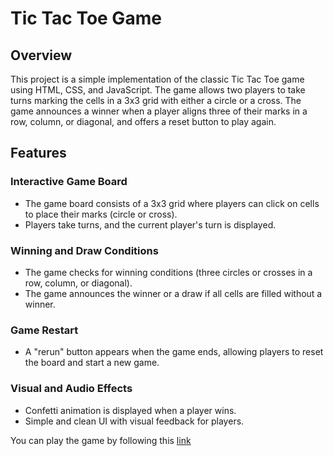 # Tic Tac Toe Game

## Overview
This project is a simple implementation of the classic Tic Tac Toe game using HTML, CSS, and JavaScript. The game allows two players to take turns marking the cells in a 3x3 grid with either a circle or a cross. The game announces a winner when a player aligns three of their marks in a row, column, or diagonal, and offers a reset button to play again.

## Features
### Interactive Game Board
- The game board consists of a 3x3 grid where players can click on cells to place their marks (circle or cross).
- Players take turns, and the current player's turn is displayed.

### Winning and Draw Conditions
- The game checks for winning conditions (three circles or crosses in a row, column, or diagonal).
- The game announces the winner or a draw if all cells are filled without a winner.

### Game Restart
- A "rerun" button appears when the game ends, allowing players to reset the board and start a new game.

### Visual and Audio Effects
- Confetti animation is displayed when a player wins.
- Simple and clean UI with visual feedback for players.



You can play the game by following this [link](https://66793ee1123d5b8225791469--thunderous-vacherin-967141.netlify.app/)
